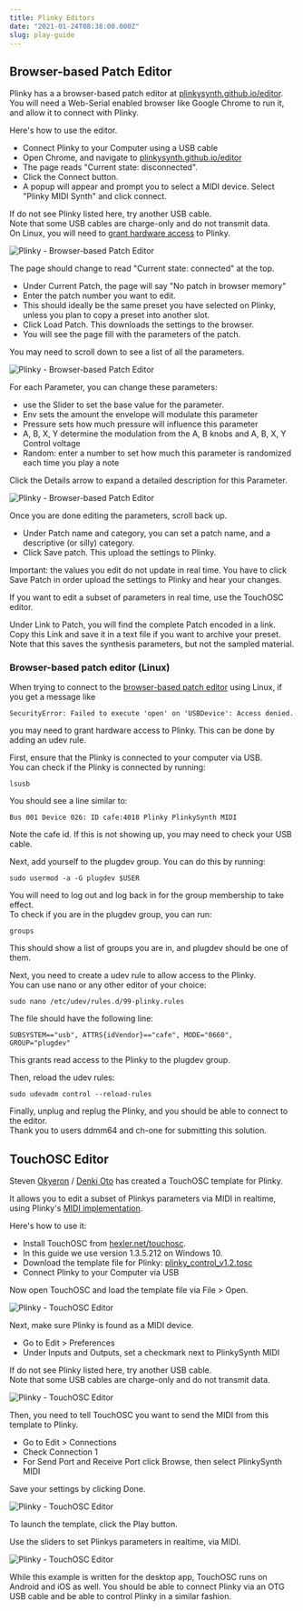 ```yaml
---
title: Plinky Editors
date: "2021-01-24T08:38:00.000Z"
slug: play-guide
---
```


## Browser-based Patch Editor

Plinky has a a browser-based patch editor at [plinkysynth.github.io/editor](https://plinkysynth.github.io/editor/).
You will need a Web-Serial enabled browser like Google Chrome to run it, and allow it to connect with Plinky. 

Here's how to use the editor.

- Connect Plinky to your Computer using a USB cable
- Open Chrome, and navigate to [plinkysynth.github.io/editor](https://plinkysynth.github.io/editor/)
- The page reads "Current state: disconnected". 
- Click the Connect button.
- A popup will appear and prompt you to select a MIDI device. Select "Plinky MIDI Synth" and click connect.

If do not see Plinky listed here, try another USB cable. 
<br>Note that some USB cables are charge-only and do not transmit data.
<br>On Linux, you will need to [grant hardware access](#browser-based-patch-editor-linux-) to Plinky. 

![Plinky - Browser-based Patch Editor](/editors/Plinky_Patch_Editor_0.png)

The page should change to read "Current state: connected" at the top.

- Under Current Patch, the page will say "No patch in browser memory"
- Enter the patch number you want to edit.
- This should ideally be the same preset you have selected on Plinky, unless you plan to copy a preset into another slot.
- Click Load Patch. This downloads the settings to the browser.
- You will see the page fill with the parameters of the patch.

You may need to scroll down to see a list of all the parameters.

![Plinky - Browser-based Patch Editor](/editors/Plinky_Patch_Editor_1.png)

For each Parameter, you can change these parameters:

- use the Slider to set the base value for the parameter.
- Env sets the amount the envelope will modulate this parameter
- Pressure sets how much pressure will influence this parameter
- A, B, X, Y determine the modulation from the A, B knobs and A, B, X, Y Control voltage
- Random: enter a number to set how much this parameter is randomized each time you play a note

Click the Details arrow to expand a detailed description for this Parameter.

![Plinky - Browser-based Patch Editor](/editors/Plinky_Patch_Editor_2.png)

Once you are done editing the parameters, scroll back up.

- Under Patch name and category, you can set a patch name, and a descriptive (or silly) category.
- Click Save patch. This upload the settings to Plinky.

Important: the values you edit do not update in real time.
You have to click Save Patch in order upload the settings to Plinky and hear your changes.

If you want to edit a subset of parameters in real time, use the TouchOSC editor.

Under Link to Patch, you will find the complete Patch encoded in a link.
Copy this Link and save it in a text file if you want to archive your preset.
Note that this saves the synthesis parameters, but not the sampled material.

### Browser-based patch editor (Linux)

When trying to connect to the [browser-based patch editor](https://plinkysynth.github.io/editor/) using Linux, if you get a message like 

```
SecurityError: Failed to execute 'open' on 'USBDevice': Access denied. 
```

you may need to grant hardware access to Plinky. This can be done by adding an udev rule.

First, ensure that the Plinky is connected to your computer via USB. 
</br>You can check if the Plinky is connected by running:
```
lsusb
```

You should see a line similar to:
```
Bus 001 Device 026: ID cafe:4018 Plinky PlinkySynth MIDI
```

Note the cafe id. If this is not showing up, you may need to check your USB cable.

Next, add yourself to the plugdev group. You can do this by running:
```
sudo usermod -a -G plugdev $USER
```

You will need to log out and log back in for the group membership to take effect. 
</br>To check if you are in the plugdev group, you can run:
```
groups
```

This should show a list of groups you are in, and plugdev should be one of them.


Next, you need to create a udev rule to allow access to the Plinky. 
</br>You can use nano or any other editor of your choice:
```
sudo nano /etc/udev/rules.d/99-plinky.rules
```

The file should have the following line:
```
SUBSYSTEM=="usb", ATTRS{idVendor}=="cafe", MODE="0660", GROUP="plugdev"
```

This grants read access to the Plinky to the plugdev group.

Then, reload the udev rules:
```
sudo udevadm control --reload-rules
```

Finally, unplug and replug the Plinky, and you should be able to connect to the editor.
</br>Thank you to users ddmm64 and ch-one for submitting this solution.

## TouchOSC Editor

Steven [Okyeron](https://www.instagram.com/okyeron/) / [Denki Oto](https://www.denki-oto.com/) has created a TouchOSC template for Plinky. 

It allows you to edit a subset of Plinkys parameters via MIDI in realtime, using Plinky's [MIDI implementation](../docs/midi).

Here's how to use it:

- Install TouchOSC from [hexler.net/touchosc](https://hexler.net/touchosc).
- In this guide we use version 1.3.5.212 on Windows 10.
- Download the template file for Plinky: [plinky_control_v1.2.tosc](/editors/plinky_control_v1.2.tosc)
- Connect Plinky to your Computer via USB

Now open TouchOSC and load the template file via File > Open.

![Plinky - TouchOSC Editor](/editors/TouchOSC_1.0_Plinky_Control_V1.png)

Next, make sure Plinky is found as a MIDI device.

- Go to Edit > Preferences
- Under Inputs and Outputs, set a checkmark next to PlinkySynth MIDI

If do not see Plinky listed here, try another USB cable. 
<br>Note that some USB cables are charge-only and do not transmit data.

![Plinky - TouchOSC Editor](/editors/TouchOSC_2.1_Preferences.png)

Then, you need to tell TouchOSC you want to send the MIDI from this template to Plinky.

- Go to Edit > Connections
- Check Connection 1
- For Send Port and Receive Port click Browse, then select PlinkySynth MIDI

Save your settings by clicking Done.

![Plinky - TouchOSC Editor](/editors/TouchOSC_3.1_Connections.png)

To launch the template, click the Play button.

Use the sliders to set Plinkys parameters in realtime, via MIDI.

![Plinky - TouchOSC Editor](/editors/TouchOSC_4.1_Play.png)

While this example is written for the desktop app, TouchOSC runs on Android and iOS as well. You should be able to connect Plinky via an OTG USB cable and be able to control Plinky in a similar fashion.